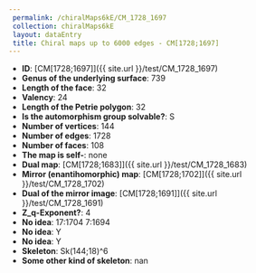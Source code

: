 ```yaml
--- 
 permalink: /chiralMaps6kE/CM_1728_1697 
 collection: chiralMaps6kE
 layout: dataEntry
 title: Chiral maps up to 6000 edges - CM[1728;1697]
---
```


- **ID**: [CM[1728;1697]]({{ site.url }}/test/CM_1728_1697)
- **Genus of the underlying surface**: 739
- **Length of the face**: 32
- **Valency**: 24
- **Length of the Petrie polygon**: 32
- **Is the automorphism group solvable?**: S
- **Number of vertices**: 144
- **Number of edges**: 1728
- **Number of faces**: 108
- **The map is self-**: none
- **Dual map**: [CM[1728;1683]]({{ site.url }}/test/CM_1728_1683)
- **Mirror (enantihomorphic) map**: [CM[1728;1702]]({{ site.url }}/test/CM_1728_1702)
- **Dual of the mirror image**: [CM[1728;1691]]({{ site.url }}/test/CM_1728_1691)
- **Z_q-Exponent?**: 4
- **No idea**:  17:1704 7:1694
- **No idea**: Y
- **No idea**: Y
- **Skeleton**: Sk(144;18)^6
- **Some other kind of skeleton**: nan
